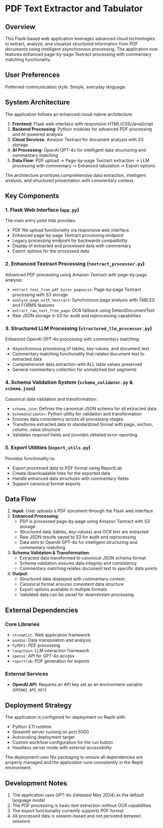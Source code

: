 # PDF Text Extractor and Tabulator

## Overview

This Flask-based web application leverages advanced cloud technologies to extract, analyze, and visualize structured information from PDF documents using intelligent asynchronous processing. The application now features enhanced page-by-page Textract processing with commentary matching functionality.

## User Preferences

Preferred communication style: Simple, everyday language.

## System Architecture

The application follows an enhanced cloud-native architecture:

1. **Frontend**: Flask web interface with responsive HTML/CSS/JavaScript
2. **Backend Processing**: Python modules for advanced PDF processing and AI-powered analysis
3. **Cloud Services**: Amazon Textract for document analysis with S3 storage
4. **AI Processing**: OpenAI GPT-4o for intelligent data structuring and commentary matching
5. **Data Flow**: PDF upload → Page-by-page Textract extraction → LLM processing with commentary → Enhanced tabulation → Export options

The architecture prioritizes comprehensive data extraction, intelligent analysis, and structured presentation with commentary context.

## Key Components

### 1. Flask Web Interface (`app.py`)
The main entry point that provides:
- PDF file upload functionality via responsive web interface
- Enhanced page-by-page Textract processing endpoint
- Legacy processing endpoint for backwards compatibility
- Display of extracted and processed data with commentary
- Export options for the processed data

### 2. Enhanced Textract Processing (`textract_processor.py`)
Advanced PDF processing using Amazon Textract with page-by-page analysis:
- `extract_text_from_pdf_bytes_pagewise`: Page-by-page Textract processing with S3 storage
- `analyze_page_with_textract`: Synchronous page analysis with TABLES and FORMS features
- `extract_raw_text_from_page`: OCR fallback using DetectDocumentText
- Raw JSON storage in S3 for audit and reprocessing capabilities

### 3. Structured LLM Processing (`structured_llm_processor.py`)
Enhanced OpenAI GPT-4o processing with commentary matching:
- Asynchronous processing of tables, key-values, and document text
- Commentary matching functionality that relates document text to extracted data
- Comprehensive data extraction with ALL table values preserved
- General commentary collection for unmatched text segments

### 4. Schema Validation System (`schema_validator.py` & `schema.json`)
Canonical data validation and transformation:
- `schema.json`: Defines the canonical JSON schema for all extracted data
- `SchemaValidator`: Python utility for validation and transformation
- Ensures data consistency across all processing stages
- Transforms extracted data to standardized format with page, section, column, value structure
- Validates required fields and provides detailed error reporting

### 5. Export Utilities (`export_utils.py`)
Provides functionality to:
- Export processed data to PDF format using ReportLab
- Create downloadable links for the exported data
- Handle enhanced data structures with commentary fields
- Support canonical format exports

## Data Flow

1. **Input**: User uploads a PDF document through the Flask web interface
2. **Enhanced Processing**:
   - PDF is processed page-by-page using Amazon Textract with S3 storage
   - Structured data (tables, key-values) and OCR text are extracted
   - Raw JSON results saved to S3 for audit and reprocessing
   - Data sent to OpenAI GPT-4o for intelligent structuring and commentary matching
3. **Schema Validation & Transformation**:
   - Extracted data transformed to canonical JSON schema format
   - Schema validation ensures data integrity and consistency
   - Commentary matching relates document text to specific data points
4. **Output**:
   - Structured data displayed with commentary context
   - Canonical format ensures consistent data structure
   - Export options available in multiple formats
   - Validated data can be saved for downstream processing

## External Dependencies

### Core Libraries
- `streamlit`: Web application framework
- `pandas`: Data manipulation and analysis
- `PyPDF2`: PDF processing
- `langchain`: LLM interaction framework
- `openai`: API for GPT-4o access
- `reportlab`: PDF generation for exports

### External Services
- **OpenAI API**: Requires an API key set as an environment variable (`OPENAI_API_KEY`)

## Deployment Strategy

The application is configured for deployment on Replit with:
- Python 3.11 runtime
- Streamlit server running on port 5000
- Autoscaling deployment target
- Custom workflow configuration for the run button
- Headless server mode with external accessibility

The deployment uses Nix packaging to ensure all dependencies are properly managed and the application runs consistently in the Replit environment.

## Development Notes

1. The application uses GPT-4o (released May 2024) as the default language model
2. The PDF processing is basic text extraction without OCR capabilities
3. The export functionality currently supports PDF format
4. All processed data is session-based and not persisted between sessions